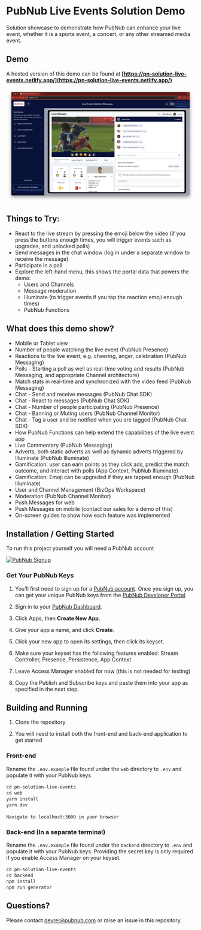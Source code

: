 # PubNub Live Events Solution Demo

Solution showcase to demonstrate how PubNub can enhance your live event, whether it is a sports event, a concert, or any other streamed media event.

## Demo

A hosted version of this demo can be found at **[https://pn-solution-live-events.netlify.app/](https://pn-solution-live-events.netlify.app/)**

![Screenshot](./media/screen01.png)

## Things to Try:

- React to the live stream by pressing the emoji below the video (if you press the buttons enough times, you will trigger events such as upgrades, and unlocked polls)
- Send messages in the chat window (log in under a separate window to receive the message)
- Participate in a poll
- Explore the left-hand menu, this shows the portal data that powers the demo: 
  - Users and Channels
  - Message moderation
  - Illuminate (to trigger events if you tap the reaction emoji enough times)
  - PubNub Functions


## What does this demo show?

- Mobile or Tablet view
- Number of people watching the live event (PubNub Presence)
- Reactions to the live event, e.g. cheering, anger, celebration (PubNub Messaging)
- Polls - Starting a poll as well as real-time voting and results (PubNub Messaging, and appropriate Channel architecture)
- Match stats in real-time and synchronized with the video feed (PubNub Messaging)
- Chat - Send and receive messages (PubNub Chat SDK)
- Chat - React to messages (PubNub Chat SDK)
- Chat - Number of people participating (PubNub Presence)
- Chat - Banning or Muting users (PubNub Channel Monitor)
- Chat - Tag a user and be notified when you are tagged (PubNub Chat SDK)
- How PubNub Functions can help extend the capabilities of the live event app
- Live Commentary (PubNub Messaging)
- Adverts, both static adverts as well as dynamic adverts triggered by Illuminate (PubNub Illuminate)
- Gamification: user can earn points as they click ads, predict the match outcome, and interact with polls (App Context, PubNub Illuminate)
- Gamification: Emoji can be upgraded if they are tapped enough (PubNub Illuminate)
- User and Channel Management (BizOps Workspace)
- Moderation (PubNub Channel Monitor)
- Push Messages for web 
- Push Messages on mobile (contact our sales for a demo of this)
- On-screen guides to show how each feature was implemented

## Installation / Getting Started

To run this project yourself you will need a PubNub account

<a href="https://admin.pubnub.com">
	<img alt="PubNub Signup" src="https://i.imgur.com/og5DDjf.png" width=260 height=97/>
</a>

### Get Your PubNub Keys

1. You’ll first need to sign up for a [PubNub account](https://admin.pubnub.com/signup/). Once you sign up, you can get your unique PubNub keys from the [PubNub Developer Portal](https://admin.pubnub.com/).

1. Sign in to your [PubNub Dashboard](https://admin.pubnub.com/).

1. Click Apps, then **Create New App**.

1. Give your app a name, and click **Create**.

1. Click your new app to open its settings, then click its keyset.

1. Make sure your keyset has the following features enabled: Stream Controller, Presence, Persistence, App Context

1. Leave Access Manager enabled for now (this is not needed for testing)

1. Copy the Publish and Subscribe keys and paste them into your app as specified in the next step.

## Building and Running

1. Clone the repository 

1. You will need to install both the front-end and back-end application to get started

### Front-end

Rename the `.env.example` file found under the `web` directory to `.env` and populate it with your PubNub keys

```
cd pn-solution-live-events
cd web
yarn install
yarn dev

Navigate to localhost:3000 in your browser
```

### Back-end (In a separate terminal)

Rename the `.env.example` file found under the `backend` directory to `.env` and populate it with your PubNub keys.  Providing the secret key is only required if you enable Access Manager on your keyset.

```
cd pn-solution-live-events
cd backend
npm install
npm run generator
```

## Questions?

Please contact [devrel@pubnub.com](devrel@pubnub.com) or raise an issue in this repository.
